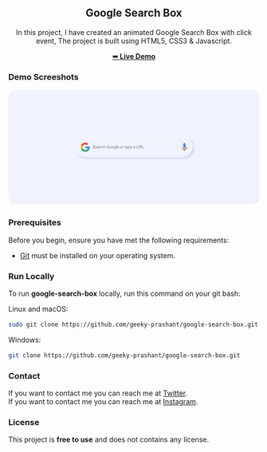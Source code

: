 <div align="center">
  

  <h2 align="center">Google Search Box</h2>

  In this project, I have created an animated Google Search Box with click event, The project is built using HTML5, CSS3 & Javascript.

  <a href="https://geeky-prashant.github.io/google-search-box/"><strong>➥ Live Demo</strong></a>

</div>

### Demo Screeshots

![Google Search Box Desktop Demo](./readme-images/Google-Search-Box.png "Desktop Demo")

### Prerequisites

Before you begin, ensure you have met the following requirements:

* [Git](https://git-scm.com/downloads "Download Git") must be installed on your operating system.

### Run Locally

To run **google-search-box** locally, run this command on your git bash:

Linux and macOS:

```bash
sudo git clone https://github.com/geeky-prashant/google-search-box.git
```

Windows:

```bash
git clone https://github.com/geeky-prashant/google-search-box.git
```

### Contact

If you want to contact me you can reach me at [Twitter](https://www.twitter.com/tolgaaugurlu). <br/>
If you want to contact me you can reach me at [Instagram](https://www.instagram.com/tolgaaugurlu).

### License

This project is **free to use** and does not contains any license.
